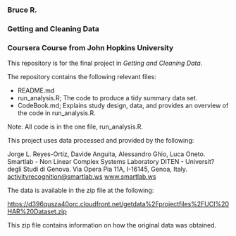 ### Bruce R.
### Getting and Cleaning Data
### Coursera Course from John Hopkins University

This repository is for the final project in *Getting and Cleaning Data*.

The repository contains the following relevant files:

* README.md
* run_analysis.R; The code to produce a tidy summary data set.
* CodeBook.md; Explains study design, data, and provides an overview of the code in run_analysis.R.

Note: All code is in the one file, run_analysis.R.

This project uses
data processed and provided by the following:

Jorge L. Reyes-Ortiz, Davide Anguita, Alessandro Ghio, Luca Oneto.
Smartlab - Non Linear Complex Systems Laboratory
DITEN - Universit? degli Studi di Genova.
Via Opera Pia 11A, I-16145, Genoa, Italy.
activityrecognition@smartlab.ws
www.smartlab.ws

The data is available in the zip file at the following:

https://d396qusza40orc.cloudfront.net/getdata%2Fprojectfiles%2FUCI%20HAR%20Dataset.zip

This zip file contains information on how the original data was obtained.

